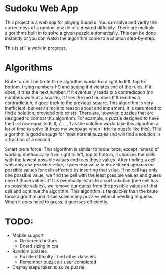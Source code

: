 # Sudoku Web App

This project is a web app for playing Sudoku. You can solve and verify the correctness of a random puzzle of a desired difficulty. There are multiple algorithms built in to solve a given puzzle automatically. This can be done instantly or you can watch the algorithm come to a solution step-by-step.

This is still a work in progress.

# Algorithms

Brute force:
The brute force algorithm works from right to left, top to bottom, trying numbers 1-9 and seeing if it violates one of the rules. If it does, it tries the next number. If it eventually leads to a contradiction (no numbers work at a square), it tries the next number. If it reaches a contradiction, it goes back to the previous square. This algorithm is very inefficient, but very simple to reason about and implement. It is garunteed to find a solution, provided one exists. There are, however, puzzles that are designed to combat this algorithm. For example, a puzzle designed to have the first row equal to 9, 8, 7, ..., 1 as the solution would take this algorithm a lot of time to solve (it froze my webpage when I tried a puzzle like this). This algorithm is good enough for most normal puzzles and will find a solution in a fraction of a second.

Smart brute force:
This algorithm is similar to brute force, except instead of working methodically from right to left, top to bottom, it chooses the cells with the fewest possible values and tries those values. After finding a cell with only one possible value, it puts that value in the cell and updates the possible values for cells affected by inserting that value. If no cell has only one possible value, we find the cell with the least possible values and guess one of those values. If this eventually leads to a contradiction (one cell has no possible values), we remove our guess from the possible values of that cell and continue the algorithm. This algorithm is far quicker than the brute force algorithm and it can solve many puzzles without needing to guess. When it does need to guess, it guesses efficiently.

# TODO:

- Mobile support
  + On screen buttons
  + Board sizing in css
- Random puzzles
  + Puzzle difficulty - find other datasets
  + Remember puzzles a user completed
- Display steps taken to solve puzzle

